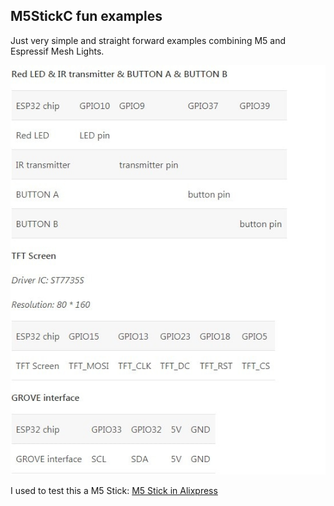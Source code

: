 ## M5StickC fun examples

Just very simple and straight forward examples combining M5 and Espressif Mesh Lights. 

![Pin-Map](https://github.com/martinberlin/M5StickC/raw/master/doc/pinmap.jpg)


I used to test this a M5 Stick:
[M5 Stick in Alixpress](https://de.aliexpress.com/item/New-Arrival-2019-M5StickC-ESP32-PICO-Mini-IoT-Development-Board-Finger-Computer-with-Color-LCD/32985247364.html)

